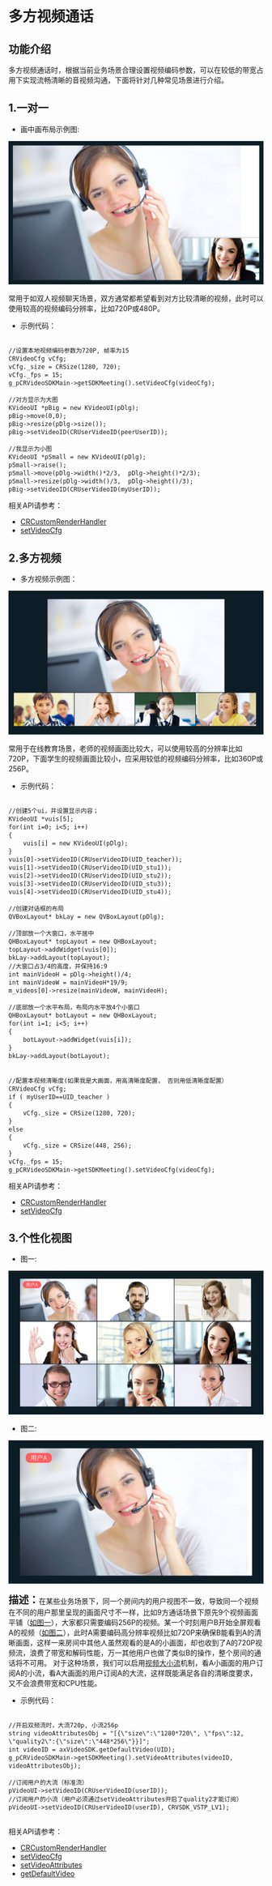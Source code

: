 # 多方视频通话

## 功能介绍

多方视频通话时，根据当前业务场景合理设置视频编码参数，可以在较低的带宽占用下实现流畅清晰的音视频沟通，下面将针对几种常见场景进行介绍。


<h2 id=one> 1.一对一</h2>

- 画中画布局示例图:

![画中画布局示例图](./images/layout_overlap.jpg)

常用于如双人视频聊天场景，双方通常都希望看到对方比较清晰的视频，此时可以使用较高的视频编码分辨率，比如720P或480P。


- 示例代码：

```

//设置本地视频编码参数为720P, 帧率为15
CRVideoCfg vCfg;
vCfg._size = CRSize(1280, 720);
vCfg._fps = 15;
g_pCRVideoSDKMain->getSDKMeeting().setVideoCfg(videoCfg);

//对方显示为大图
KVideoUI *pBig = new KVideoUI(pDlg);
pBig->move(0,0);
pBig->resize(pDlg->size());
pBig->setVideoID(CRUserVideoID(peerUserID));

//我显示为小图
KVideoUI *pSmall = new KVideoUI(pDlg);
pSmall->raise();
pSmall->move(pDlg->width()*2/3,  pDlg->height()*2/3);
pSmall->resize(pDlg->width()/3,  pDlg->height()/3);
pBig->setVideoID(CRUserVideoID(myUserID));

```

相关API请参考：

* [CRCustomRenderHandler](Structs.md#CRCustomRenderHandler)
* [setVideoCfg](Apis.md#setVideoCfg)


<h2 id=more> 2.多方视频</h2>

- 多方视频示例图：

![多方视频示例图](./images/five.jpg)

常用于在线教育场景，老师的视频画面比较大，可以使用较高的分辨率比如720P，下面学生的视频画面比较小，应采用较低的视频编码分辨率，比如360P或256P。


- 示例代码：

```

//创建5个ui，并设置显示内容；
KVideoUI *vuis[5];
for(int i=0; i<5; i++)
{
	vuis[i] = new KVideoUI(pDlg);
}
vuis[0]->setVideoID(CRUserVideoID(UID_teacher));
vuis[1]->setVideoID(CRUserVideoID(UID_stu1));
vuis[2]->setVideoID(CRUserVideoID(UID_stu2));
vuis[3]->setVideoID(CRUserVideoID(UID_stu3));
vuis[4]->setVideoID(CRUserVideoID(UID_stu4));

//创建对话框的布局
QVBoxLayout* bkLay = new QVBoxLayout(pDlg);

//顶部放一个大窗口，水平居中
QHBoxLayout* topLayout = new QHBoxLayout;
topLayout->addWidget(vuis[0]);
bkLay->addLayout(topLayout);
//大窗口占3/4的高度，并保持16:9
int mainVideoH = pDlg->height()/4;
int mainVideoW = mainVideoH*19/9;
m_videos[0]->resize(mainVideoW, mainVideoH);

//底部放一个水平布局，布局内水平放4个小窗口
QHBoxLayout* botLayout = new QHBoxLayout;
for(int i=1; i<5; i++)
{
	botLayout->addWidget(vuis[i]);
}
bkLay->addLayout(botLayout);


//配置本视频清晰度(如果我是大画面，用高清晰度配置， 否则用低清晰度配置）
CRVideoCfg vCfg;
if ( myUserID==UID_teacher )
{
	vCfg._size = CRSize(1280, 720);
}
else
{
	vCfg._size = CRSize(448, 256);
}
vCfg._fps = 15;
g_pCRVideoSDKMain->getSDKMeeting().setVideoCfg(videoCfg);

```

相关API请参考：

* [CRCustomRenderHandler](Structs.md#CRCustomRenderHandler)
* [setVideoCfg](Apis.md#setVideoCfg)


<h2 id=customize> 3.个性化视图</h2>

- 图一: 

![图一示例图](./images/nine.jpg)

- 图二:

![图2示例图](./images/one.jpg)

<font style="font-weight:bolder;font-size:20px;">描述：</font>在某些业务场景下，同一个房间内的用户视图不一致，导致同一个视频在不同的用户那里呈现的画面尺寸不一样，比如9方通话场景下原先9个视频画面平铺（[如图一](#layout_customize)），大家都只需要编码256P的视频。某一个时刻用户B开始全屏观看A的视频（[如图二](#layout_customize2)），此时A需要编码高分辨率视频比如720P来确保B能看到A的清晰画面，这样一来房间中其他人虽然观看的是A的小画面，却也收到了A的720P视频流，浪费了带宽和解码性能，万一其他用户也做了类似B的操作，整个房间的通话将不可用。
对于这种场景，我们可以启用[视频大小流](KeyWords.md#stream)机制，看A小画面的用户订阅A的小流，看A大画面的用户订阅A的大流，这样既能满足各自的清晰度要求，又不会浪费带宽和CPU性能。

- 示例代码：

```

//开启双频流时，大流720p, 小流256p
string videoAttributesObj = "[{\"size\":\"1280*720\", \"fps\":12, \"quality2\":{\"size\":\"448*256\"}}]";
int videoID = axVideoSDK.getDefaultVideo(UID);
g_pCRVideoSDKMain->getSDKMeeting().setVideoAttributes(videoID, videoAttributesObj);

//订阅用户的大流（标准流）
pVideoUI->setVideoID(CRUserVideoID(userID));
//订阅用户的小流（用户必须通过setVideoAttributes开启了quality2才能订阅）
pVideoUI->setVideoID(CRUserVideoID(userID), CRVSDK_VSTP_LV1);


```

相关API请参考：

* [CRCustomRenderHandler](Structs.md#CRCustomRenderHandler)
* [setVideoCfg](Apis.md#setVideoCfg)
* [setVideoAttributes](Apis.md#setVideoAttributes)
* [getDefaultVideo](Apis.md#getDefaultVideo)
